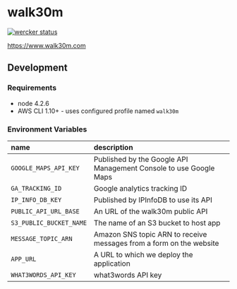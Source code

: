 # walk30m

[![wercker status](https://app.wercker.com/status/a37daacd68f6c6707e8f77790e3cf9bc/s/master 'wercker status')](https://app.wercker.com/project/byKey/a37daacd68f6c6707e8f77790e3cf9bc)

https://www.walk30m.com

## Development

### Requirements

* node 4.2.6
* AWS CLI 1.10+ - uses configured profile named `walk30m`

### Environment Variables

| name                    | description                                                         |
| :---------------------- | :------------------------------------------------------------------ |
| `GOOGLE_MAPS_API_KEY`   | Published by the Google API Management Console to use Google Maps   |
| `GA_TRACKING_ID`        | Google analytics tracking ID                                        |
| `IP_INFO_DB_KEY`        | Published by IPInfoDB to use its API                                |
| `PUBLIC_API_URL_BASE`   | An URL of the walk30m public API                                    |
| `S3_PUBLIC_BUCKET_NAME` | The name of an S3 bucket to host app                                |
| `MESSAGE_TOPIC_ARN`     | Amazon SNS topic ARN to receive messages from a form on the website |
| `APP_URL`               | A URL to which we deploy the application                            |
| `WHAT3WORDS_API_KEY`    | what3words API key                                                  |
